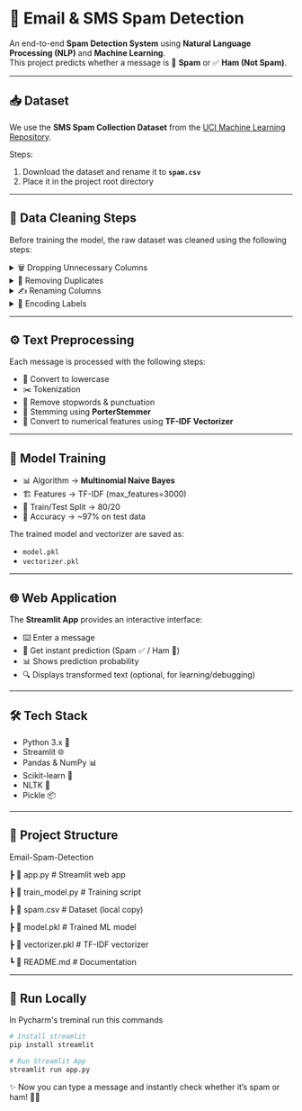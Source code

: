 # 📩 Email & SMS Spam Detection  

An end-to-end **Spam Detection System** using **Natural Language Processing (NLP)** and **Machine Learning**.  
This project predicts whether a message is 🚨 **Spam** or ✅ **Ham (Not Spam)**.  

---

## 📥 Dataset  
We use the **SMS Spam Collection Dataset** from the [UCI Machine Learning Repository](https://archive.ics.uci.edu/ml/datasets/sms+spam+collection).  

Steps:  
1. Download the dataset and rename it to **`spam.csv`**  
2. Place it in the project root directory  

---

## 🧹 Data Cleaning Steps  

Before training the model, the raw dataset was cleaned using the following steps:  

<details>
<summary>🗑️ Dropping Unnecessary Columns</summary>

- The dataset contains some extra/unnamed columns (like `Unnamed: 2`, `Unnamed: 3`, etc.)  
- We removed all irrelevant columns and kept only:  
  - `v1` → Label (spam/ham)  
  - `v2` → Message  
</details>

<details>
<summary>🧽 Removing Duplicates</summary>

- Duplicate messages were removed to avoid **data leakage** and **bias**.  
</details>

<details>
<summary>✍️ Renaming Columns</summary>

- Renamed:  
  - `v1` → **target**  
  - `v2` → **text**  
</details>

<details>
<summary>🔢 Encoding Labels</summary>

- Converted categorical labels into numbers:  
  - `ham` → **0**  
  - `spam` → **1**  
</details>

---

## ⚙️ Text Preprocessing  

Each message is processed with the following steps:  

- 🔡 Convert to lowercase  
- ✂️ Tokenization  
- 🚫 Remove stopwords & punctuation  
- 🌱 Stemming using **PorterStemmer**  
- 🔢 Convert to numerical features using **TF-IDF Vectorizer**  

---

## 🧠 Model Training  

- 📊 Algorithm → **Multinomial Naive Bayes**  
- 🏗️ Features → TF-IDF (max_features=3000)  
- 🧪 Train/Test Split → 80/20  
- 🎯 Accuracy → ~97% on test data  

The trained model and vectorizer are saved as:  
- `model.pkl`  
- `vectorizer.pkl`  

---

## 🌐 Web Application  

The **Streamlit App** provides an interactive interface:  

- ⌨️ Enter a message  
- 🚀 Get instant prediction (Spam ✅ / Ham 🚨)  
- 📊 Shows prediction probability  
- 🔍 Displays transformed text (optional, for learning/debugging)  

---

## 🛠️ Tech Stack  

- Python 3.x 🐍  
- Streamlit 🌐  
- Pandas & NumPy 📊  
- Scikit-learn 🤖  
- NLTK 📝  
- Pickle 📦  

---

## 📂 Project Structure  

 Email-Spam-Detection

┣ 📄 app.py # Streamlit web app

┣ 📄 train_model.py # Training script

┣ 📄 spam.csv # Dataset (local copy)

┣ 📄 model.pkl # Trained ML model

┣ 📄 vectorizer.pkl # TF-IDF vectorizer

┗ 📄 README.md # Documentation


---

## 🚀 Run Locally  

In Pycharm's treminal run this commands

```bash
# Install streamlit
pip install streamlit

# Run Streamlit App
streamlit run app.py
```

✨ Now you can type a message and instantly check whether it’s spam or ham! 🚨✅
